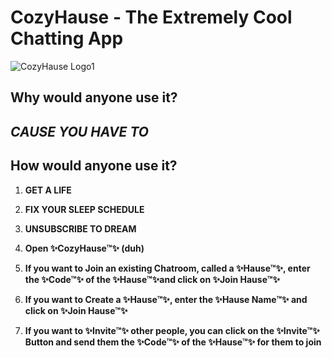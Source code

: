 # CozyHause - The Extremely Cool Chatting App
![CozyHause Logo1](https://github.com/CozyHause/CozyHause/assets/157870309/d4f8fec2-d230-4044-9e73-de11f4aacc64)

## Why would anyone use it?
***CAUSE YOU HAVE TO***
---
## How would anyone use it?

1) **GET A LIFE**

2) **FIX YOUR SLEEP SCHEDULE**
  
3) **UNSUBSCRIBE TO DREAM**

4) **Open ✨CozyHause™✨ (duh)**
   
5) **If you want to Join an existing Chatroom, called a ✨Hause™✨, enter the ✨Code™✨ of the ✨Hause™✨and click on ✨Join Hause™✨**

6) **If you want to Create a ✨Hause™✨, enter the ✨Hause Name™✨ and click on ✨Join Hause™✨**

7) **If you want to ✨Invite™✨ other people, you can click on the ✨Invite™✨ Button and send them the ✨Code™✨ of the ✨Hause™✨ for them to join**
